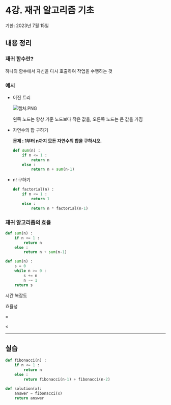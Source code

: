 # 4강. 재귀 알고리즘 기초

기한: 2023년 7월 15일

## 내용 정리

### 재귀 함수란?

하나의 함수에서 자신을 다시 호출하여 작업을 수행하는 것

### 예시

- 이진 트리
    
    ![캡처.PNG](4%E1%84%80%E1%85%A1%E1%86%BC%20%E1%84%8C%E1%85%A2%E1%84%80%E1%85%B1%20%E1%84%8B%E1%85%A1%E1%86%AF%E1%84%80%E1%85%A9%E1%84%85%E1%85%B5%E1%84%8C%E1%85%B3%E1%86%B7%20%E1%84%80%E1%85%B5%E1%84%8E%E1%85%A9%209c0fa48c6d9640f9828615e97bd3fc35/%25EC%25BA%25A1%25EC%25B2%2598.png)
    
    왼쪽 노드는 항상 기준 노드보다 작은 값을, 오른쪽 노드는 큰 값을 가짐
    
- 자연수의 합 구하기
    
    **문제 : 1부터 n까지 모든 자연수의 합을 구하시오.**
    
    ```python
    def sum(n) :
    	if n <= 1 :
    		return n
    	else :
    		return n + sum(n-1)
    ```
    
- n! 구하기
    
    ```python
    def factorial(n) :
    	if n <= 1 :
    		return 1
    	else :
    		return n * factorial(n-1)
    ```
    

### 재귀 알고리즘의 효율

```python
def sum(n) :
	if n <= 1 :
		return n
	else :
		return n + sum(n-1)
```

```python
def sum(n) :
	s = 0
	while n >= 0 :
		s += n
		n -= 1
	return s
```

시간 복잡도

효율성

=

<

---

## 실습

```python
def fibonacci(n) :
    if n <= 1 :
        return n
    else :
        return fibonacci(n-1) + fibonacci(n-2)

def solution(x):
    answer = fibonacci(x)
    return answer
```
